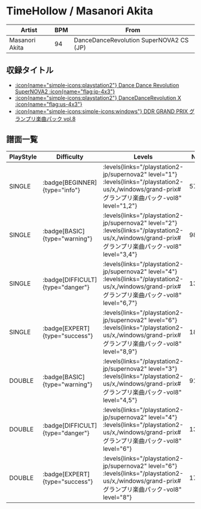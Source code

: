# TimeHollow / Masanori Akita

|Artist|BPM|From|
|------|---|----|
|Masanori Akita|94|DanceDanceRevolution SuperNOVA2 CS (JP)|

## 収録タイトル

- [:icon{name="simple-icons:playstation2"} Dance Dance Revolution SuperNOVA2 :icon{name="flag:jp-4x3"}](/playstation2-jp/supernova2)
- [:icon{name="simple-icons:playstation2"} DanceDanceRevolution X :icon{name="flag:us-4x3"}](/playstation2-us/x)
- [:icon{name="simple-icons:simple-icons:windows"} DDR GRAND PRIX グランプリ楽曲パック vol.8](/windows/grand-prix#グランプリ楽曲パック-vol8)

## 譜面一覧

|PlayStyle|Difficulty|Levels|Notes|Movie|
|---------|----------|------|-----|-----|
|SINGLE| :badge[BEGINNER]{type="info"}| :levels{links="/playstation2-jp/supernova2" level="1"} :levels{links="/playstation2-us/x,/windows/grand-prix#グランプリ楽曲パック-vol8" level="1,2"}|57/0||
|SINGLE| :badge[BASIC]{type="warning"}| :levels{links="/playstation2-jp/supernova2" level="2"} :levels{links="/playstation2-us/x,/windows/grand-prix#グランプリ楽曲パック-vol8" level="3,4"}|98/10||
|SINGLE| :badge[DIFFICULT]{type="danger"}| :levels{links="/playstation2-jp/supernova2" level="4"} :levels{links="/playstation2-us/x,/windows/grand-prix#グランプリ楽曲パック-vol8" level="6,7"}|135/10||
|SINGLE| :badge[EXPERT]{type="success"}| :levels{links="/playstation2-jp/supernova2" level="6"} :levels{links="/playstation2-us/x,/windows/grand-prix#グランプリ楽曲パック-vol8" level="8,9"}|185/14||
|DOUBLE| :badge[BASIC]{type="warning"}| :levels{links="/playstation2-jp/supernova2" level="3"} :levels{links="/playstation2-us/x,/windows/grand-prix#グランプリ楽曲パック-vol8" level="4,5"}|91/9||
|DOUBLE| :badge[DIFFICULT]{type="danger"}| :levels{links="/playstation2-jp/supernova2" level="4"} :levels{links="/playstation2-us/x,/windows/grand-prix#グランプリ楽曲パック-vol8" level="6"}|137/4||
|DOUBLE| :badge[EXPERT]{type="success"}| :levels{links="/playstation2-jp/supernova2" level="6"} :levels{links="/playstation2-us/x,/windows/grand-prix#グランプリ楽曲パック-vol8" level="8"}|176/4||

